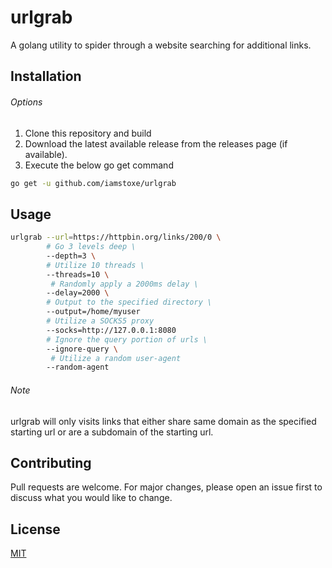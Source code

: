 # urlgrab


A golang utility to spider through a website searching for additional links. 


## Installation

###### Options
1. Clone this repository and build
2. Download the latest available release from the releases page (if available).
3. Execute the below go get command

```bash
go get -u github.com/iamstoxe/urlgrab
```

## Usage

```bash
urlgrab --url=https://httpbin.org/links/200/0 \
        # Go 3 levels deep \
        --depth=3 \
        # Utilize 10 threads \ 
        --threads=10 \ 
         # Randomly apply a 2000ms delay \
        --delay=2000 \
        # Output to the specified directory \
        --output=/home/myuser
        # Utilize a SOCKS5 proxy
        --socks=http://127.0.0.1:8080
        # Ignore the query portion of urls \
        --ignore-query \ 
         # Utilize a random user-agent        
        --random-agent
```

###### Note
urlgrab will only visits links that either share same domain as the specified starting url or are a subdomain of the starting url.


## Contributing
Pull requests are welcome. For major changes, please open an issue first to discuss what you would like to change.

## License
[MIT](https://choosealicense.com/licenses/mit/)
